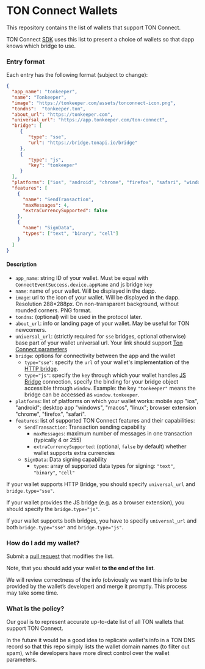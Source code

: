 # TON Connect Wallets

This repository contains the list of wallets that support TON Connect.

TON Connect [SDK](https://github.com/ton-connect/sdk) uses this list to present a choice of wallets so that dapp knows which bridge to use.

### Entry format

Each entry has the following format (subject to change):

```json
{
  "app_name": "tonkeeper",
  "name": "Tonkeeper",
  "image": "https://tonkeeper.com/assets/tonconnect-icon.png",
  "tondns":  "tonkeeper.ton",
  "about_url": "https://tonkeeper.com",
  "universal_url": "https://app.tonkeeper.com/ton-connect",
  "bridge": [ 
     {
        "type": "sse",
        "url": "https://bridge.tonapi.io/bridge"
     },
     {
        "type": "js",
        "key": "tonkeeper"
     }
  ],
  "platforms": ["ios", "android", "chrome", "firefox", "safari", "windows", "macos", "linux"],
  "features": [
    {
      "name": "SendTransaction",
      "maxMessages": 4,
      "extraCurrencySupported": false
    },
    {
      "name": "SignData",
      "types": ["text", "binary", "cell"]
    }
  ]
}
```

#### Description
- `app_name`: string ID of your wallet. Must be equal with `ConnectEventSuccess.device.appName` and js bridge `key`
- `name`: name of your wallet. Will be displayed in the dapp.
- `image`: url to the icon of your wallet. Will be displayed in the dapp. Resolution 288×288px. On non-transparent background, without rounded corners. PNG format.
- `tondns`: (optional) will be used in the protocol later.
- `about_url`: info or landing page of your wallet. May be useful for TON newcomers.
- `universal_url`: (strictly required for `sse` bridges, optional otherwise) base part of your wallet universal url. Your link should support [Ton Connect parameters](https://github.com/ton-connect/docs/blob/main/bridge.md#universal-link)
- `bridge`: options for connectivity between the app and the wallet
    - `type="sse"`: specify the `url` of your wallet's implementation of the [HTTP bridge](https://github.com/ton-connect/docs/blob/main/bridge.md#http-bridge).
    - `type="js"`: specify the `key` through which your wallet handles [JS Bridge](https://github.com/ton-connect/docs/blob/main/bridge.md#js-bridge) connection, specify the binding for your bridge object accessible through `window`. Example: the key `"tonkeeper"` means the bridge can be accessed as `window.tonkeeper`.
- `platforms`: list of platforms on which your wallet works: mobile app "ios", "android"; desktop app "windows", "macos", "linux"; browser extension "chrome", "firefox", "safari".
- `features`: list of supported TON Connect features and their capabilities:
    - `SendTransaction`: Transaction sending capability
        - `maxMessages`: maximum number of messages in one transaction (typically 4 or 255)
        - `extraCurrencySupported`: (optional, `false` by default) whether wallet supports extra currencies
    - `SignData`: Data signing capability  
        - `types`: array of supported data types for signing: `"text"`, `"binary"`, `"cell"`

If your wallet supports HTTP Bridge, you should specify `universal_url` and `bridge.type="sse"`.

If your wallet provides the JS bridge (e.g. as a browser extension), you should specify the `bridge.type="js"`.

If your wallet supports both bridges, you have to specify `universal_url` and both `bridge.type="sse"` and `bridge.type="js"`.

### How do I add my wallet?

Submit a [pull request](https://github.com/ton-connect/wallets-list/pulls) that modifies the list.

Note, that you should add your wallet **to the end of the list**.

We will review correctness of the info (obviously we want this info to be provided by the wallet’s developer) and merge it promptly.
This process may take some time.

### What is the policy?

Our goal is to represent accurate up-to-date list of all TON wallets that support TON Connect.

In the future it would be a good idea to replicate wallet's info in a TON DNS record so that this repo simply lists the wallet domain names (to filter out spam), while developers have more direct control over the wallet parameters.
